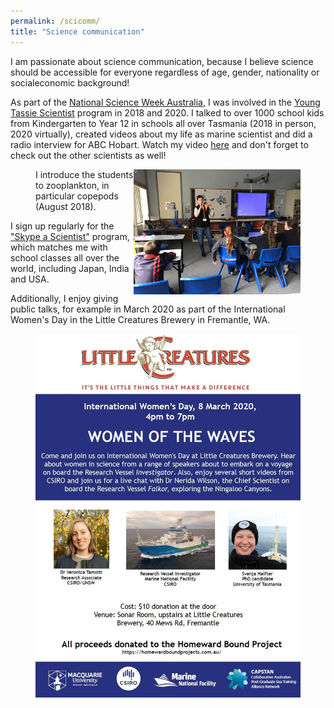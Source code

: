```yaml
---
permalink: /scicomm/
title: "Science communication"
---
```


I am passionate about science communication, because I believe science should be accessible for everyone regardless of age, gender, nationality or socialeconomic background!

As part of the [National Science Week Australia](https://www.scienceweek.net.au/), I was involved in the [Young Tassie Scientist](http://youngtassiescientists.com/) program in 2018 and 2020. I talked to over 1000 school kids from Kindergarten to Year 12 in schools all over Tasmania (2018 in person, 2020 virtually), created videos about my life as marine scientist and did a radio interview for ABC Hobart. Watch my video [here](https://www.youtube.com/watch?reload=9&v=imvr14ruOrw&feature=emb_logo&ab_channel=TassieScienceWeek) and don't forget to check out the other scientists as well!

<figure>
   <img src="/assets/images/YTS_pic.jpg" style="float: right;" height = "200" alt="">
   <figcaption>I introduce the students to zooplankton, in particular copepods (August 2018).</figcaption>
</figure>

I sign up regularly for the ["Skype a Scientist"](https://www.skypeascientist.com/) program, which matches me with school classes all over the world, including Japan, India and USA.

Additionally, I enjoy giving public talks, for example in March 2020 as part of the International Women's Day in the Little Creatures Brewery in Fremantle, WA. 

<figure>
   <img src="/assets/images/Plakat.jpg" style="float: right;" alt="">
</figure>
